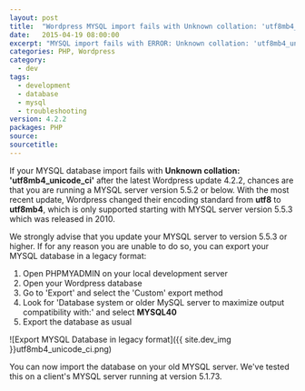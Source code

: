 ```yaml
---
layout: post
title:  "Wordpress MYSQL import fails with Unknown collation: 'utf8mb4_unicode_ci'"
date:   2015-04-19 08:00:00
excerpt: "MYSQL import fails with ERROR: Unknown collation: 'utf8mb4_unicode_ci'"
categories: PHP, Wordpress
category:
  - dev
tags:
  - development
  - database
  - mysql
  - troubleshooting
version: 4.2.2
packages: PHP
source:
sourcetitle:
---
```


If your MYSQL database import fails with **Unknown collation: 'utf8mb4_unicode_ci'** after the latest Wordpress update 4.2.2, chances are that you are running a MYSQL server version 5.5.2 or below. With the most recent update, Wordpress changed their encoding standard from **utf8** to **utf8mb4**, which is only supported starting with MYSQL server version 5.5.3 which was released in 2010.

We strongly advise that you update your MYSQL server to version 5.5.3 or higher. If for any reason you are unable to do so, you can export your MYSQL database in a legacy format:

1. Open PHPMYADMIN on your local development server
2. Open your Wordpress database
3. Go to 'Export' and select the 'Custom' export method
4. Look for 'Database system or older MySQL server to maximize output compatibility with:' and select **MYSQL40**
5. Export the database as usual

![Export MYSQL Database in legacy format]({{ site.dev_img }}utf8mb4_unicode_ci.png)

You can now import the database on your old MYSQL server. We've tested this on a client's MYSQL server running at version 5.1.73.
